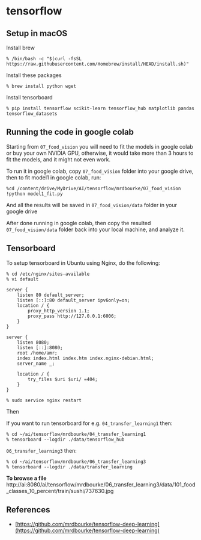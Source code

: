 # tensorflow

## Setup in macOS

Install brew

```
% /bin/bash -c "$(curl -fsSL https://raw.githubusercontent.com/Homebrew/install/HEAD/install.sh)"
```

Install these packages

```
% brew install python wget
```

Install tensorboard

```
% pip install tensorflow scikit-learn tensorflow_hub matplotlib pandas tensorflow_datasets
```

## Running the code in google colab

Starting from `07_food_vision` you will need to fit the models in google colab or buy your own NVIDIA GPU, otherwise, it would take more than 3 hours to fit the models, and it might not even work.

To run it in google colab, copy `07_food_vision` folder into your google drive, then to fit model1 in google colab, run:

```
%cd /content/drive/MyDrive/AI/tensorflow/mrdbourke/07_food_vision
!python model1_fit.py
```

And all the results will be saved in `07_food_vision/data` folder in your google drive

After done running in google colab, then copy the resulted `07_food_vision/data` folder back into your local machine, and analyze it.

## Tensorboard

To setup tensorboard in Ubuntu using Nginx, do the following:

```
% cd /etc/nginx/sites-available 
% vi default
```

```
server {
    listen 80 default_server;
    listen [::]:80 default_server ipv6only=on;
    location / {
        proxy_http_version 1.1;
        proxy_pass http://127.0.0.1:6006;
    }
}

server {
    listen 8080;
    listen [::]:8080;
    root /home/amr;
    index index.html index.htm index.nginx-debian.html;
    server_name _;

    location / {
        try_files $uri $uri/ =404;
    }
}
```

```
% sudo service nginx restart 
```

Then

If you want to run tensorboard for e.g. 
`04_transfer_learning1` then:

```
% cd ~/ai/tensorflow/mrdbourke/04_transfer_learning1 
% tensorboard --logdir ./data/tensorflow_hub
```

`06_transfer_learning3` then:

```
% cd ~/ai/tensorflow/mrdbourke/06_transfer_learning3
% tensorboard --logdir ./data/transfer_learning
```

**To browse a file**
http://ai:8080/ai/tensorflow/mrdbourke/06_transfer_learning3/data/101_food_classes_10_percent/train/sushi/737630.jpg

## References
* [https://github.com/mrdbourke/tensorflow-deep-learning](https://github.com/mrdbourke/tensorflow-deep-learning)


